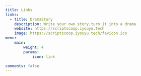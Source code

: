 ```yaml
---
title: Links
links:
  - title: DramaStory
    description: Write your own story,turn it into a drama
    website: https://scriptscoop.iyouyu.tech
    image: https://scriptscoop.iyouyu.tech/favicon.ico
menu:
    main: 
        weight: 4
        params:
            icon: link

comments: false
---
```

